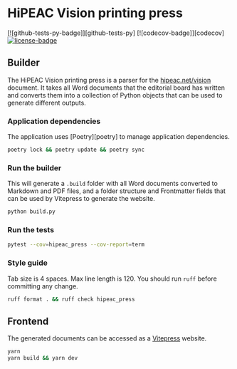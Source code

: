 # HiPEAC Vision printing press

[![github-tests-py-badge]][github-tests-py]
[![codecov-badge]][codecov]
[![license-badge]](LICENSE)


## Builder

The HiPEAC Vision printing press is a parser for the [hipeac.net/vision][hipeac-vision] document.
It takes all Word documents that the editorial board has written and converts them into a collection
of Python objects that can be used to generate different outputs.

### Application dependencies

The application uses [Poetry][poetry] to manage application dependencies.

```bash
poetry lock && poetry update && poetry sync
```

### Run the builder

This will generate a `.build` folder with all Word documents converted to Markdown and PDF files,
and a folder structure and Frontmatter fields that can be used by Vitepress to generate the website.

```bash
python build.py
```

### Run the tests

```bash
pytest --cov=hipeac_press --cov-report=term
```

### Style guide

Tab size is 4 spaces. Max line length is 120. You should run `ruff` before committing any change.

```bash
ruff format . && ruff check hipeac_press
```

## Frontend

The generated documents can be accessed as a [Vitepress][vitepress] website.

```bash
yarn
yarn build && yarn dev
```


[github-tests]: https://github.com/hipeac/hipeac-press/actions?query=workflow%3Atests-py
[github-tests-badge]: https://github.com/hipeac/hipeac-press/actions/workflows/tests_py.yml/badge.svg?branch=main
[license-badge]: https://img.shields.io/badge/license-MIT-blue.svg

[hipeac-vision]: https://www.hipeac.net/vision/

[vitepress]: https://vitepress.vuejs.org/
